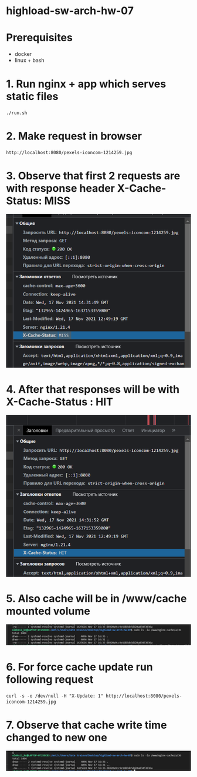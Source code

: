 # highload-sw-arch-hw-07

# Prerequisites
* docker
* linux + bash

# 1. Run nginx + app which serves static files
```
./run.sh
```

# 2. Make request in browser
```
http://localhost:8080/pexels-iconcom-1214259.jpg
```

# 3. Observe that first 2 requests are with response header X-Cache-Status: MISS

![](images/cache-miss.png)

# 4. After that responses will be with X-Cache-Status : HIT

![](images/cache-hit.png)

# 5. Also cache will be in /www/cache mounted volume

![](images/mounted-volume.png)

# 6. For force cache update run following request

```
curl -s -o /dev/null -H "X-Update: 1" http://localhost:8080/pexels-iconcom-1214259.jpg
```

# 7. Observe that cache write time changed to new one

![](images/mounted-volume-changed-timestamp.png)